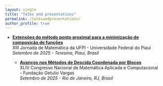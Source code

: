 ```yaml
---
layout: single
title: "Talks and presentations"
permalink: /talksandpresentations/
author_profile: true
---
```

- **[Extensões do método ponto proximal para a minimização de composição de funções](/files/cnmac2025.pdf)**  
  XIII Jornada de Matemática da UFPI - Universidade Federal do Piauí  
  *Setembro de 2025 - Teresina, Piauí, Brasil*

  - **[Avanços nos Métodos de Descida Coordenada por Blocos](/files/jornada2025.pdf)**  
  XLIV Congresso Nacional de Matemática Aplicada e Computacional - Fundação Getulio Vargas  
  *Setembro de 2025 - Rio de Janeiro, RJ, Brasil*
